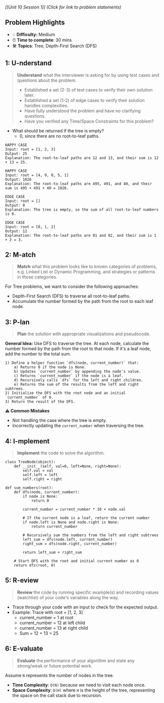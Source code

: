 *[[Unit 10 Session 1]] (Click for link to problem statements)*

## Problem Highlights

* 💡 **Difficulty:** Medium
* ⏰ **Time to complete**: 30 mins
* 🛠️ **Topics**: Tree, Depth-First Search (DFS)
    
## 1: U-nderstand
 
> **Understand** what the interviewer is asking for by using test cases and questions about the problem.
> - Established a set (2-3) of test cases to verify their own solution later.
> - Established a set (1-2) of edge cases to verify their solution handles complexities.
> - Have fully understood the problem and have no clarifying questions.
> - Have you verified any Time/Space Constraints for this problem?

- What should be returned if the tree is empty?
    - 0, since there are no root-to-leaf paths.

```
HAPPY CASE
Input: root = [1, 2, 3]
Output: 25
Explanation: The root-to-leaf paths are 12 and 13, and their sum is 12 + 13 = 25.

HAPPY CASE
Input: root = [4, 9, 0, 5, 1]
Output: 1026
Explanation: The root-to-leaf paths are 495, 491, and 40, and their sum is 495 + 491 + 40 = 1026.

EDGE CASE
Input: root = []
Output: 0
Explanation: The tree is empty, so the sum of all root-to-leaf numbers is 0.

EDGE CASE
Input: root = [0, 1, 2]
Output: 12
Explanation: The root-to-leaf paths are 01 and 02, and their sum is 1 + 2 = 3.
```
    
## 2: M-atch

> **Match** what this problem looks like to known categories of problems, e.g. Linked List or Dynamic Programming, and strategies or patterns in those categories.

For Tree problems, we want to consider the following approaches:

- Depth-First Search (DFS) to traverse all root-to-leaf paths.
- Accumulate the number formed by the path from the root to each leaf node.

## 3: P-lan

> **Plan** the solution with appropriate visualizations and pseudocode.

**General Idea:** Use DFS to traverse the tree. At each node, calculate the number formed by the path from the root to that node. If it's a leaf node, add the number to the total sum.

```
1) Define a helper function `dfs(node, current_number)` that:
    a) Returns 0 if the node is None.
    b) Updates `current_number` by appending the node's value.
    c) Returns `current_number` if the node is a leaf.
    d) Recursively calls `dfs` for the left and right children.
    e) Returns the sum of the results from the left and right subtrees.
2) Initialize the DFS with the root node and an initial `current_number` of 0.
3) Return the result of the DFS.
```

**⚠️ Common Mistakes**

- Not handling the case where the tree is empty.
- Incorrectly updating the `current_number` when traversing the tree.

## 4: I-mplement

> **Implement** the code to solve the algorithm.

```
class TreeNode(object):
    def __init__(self, val=0, left=None, right=None):
        self.val = val
        self.left = left
        self.right = right

def sum_numbers(root):
    def dfs(node, current_number):
        if node is None:
            return 0
        
        current_number = current_number * 10 + node.val
        
        # If the current node is a leaf, return the current number
        if node.left is None and node.right is None:
            return current_number
        
        # Recursively sum the numbers from the left and right subtrees
        left_sum = dfs(node.left, current_number)
        right_sum = dfs(node.right, current_number)
        
        return left_sum + right_sum
    
    # Start DFS with the root and initial current number as 0
    return dfs(root, 0)
```
 
## 5: R-eview

> **Review** the code by running specific example(s) and recording values (watchlist) of your code's variables along the way.

- Trace through your code with an input to check for the expected output.
- Example: Trace with root = [1, 2, 3]
    - current_number = 1 at root
    - current_number = 12 at left child
    - current_number = 13 at right child
    - Sum = 12 + 13 = 25

## 6: E-valuate

> **Evaluate** the performance of your algorithm and state any strong/weak or future potential work.

Assume `N` represents the number of nodes in the tree.

* **Time Complexity**: `O(N)` because we need to visit each node once.
* **Space Complexity**: `O(H)` where `H` is the height of the tree, representing the space on the call stack due to recursion.